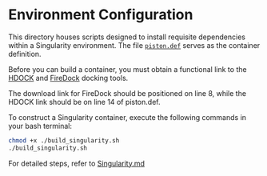 # Environment Configuration

This directory houses scripts designed to install requisite dependencies within a Singularity environment. The file [`piston.def`](./piston.def) serves as the container definition.

Before you can build a container, you must obtain a functional link to the  [HDOCK](http://huanglab.phys.hust.edu.cn/software/hdocklite/) and [FireDock](http://bioinfo3d.cs.tau.ac.il/FireDock/firedock.html) docking tools. 

The download link for FireDock should be positioned on line 8, while the HDOCK link should be on line 14 of piston.def.

To construct a Singularity container, execute the following commands in your bash terminal:

```bash
chmod +x ./build_singularity.sh
./build_singularity.sh
```
For detailed steps, refer to [Singularity.md]([http://huanglab.phys.hust.edu.cn/software/hdocklite/](https://github.com/SIITW/Antigen-Antibody-Binding-Site-Predictor/blob/main/env/Singularity)https://github.com/SIITW/Antigen-Antibody-Binding-Site-Predictor/blob/main/env/Singularity) 
